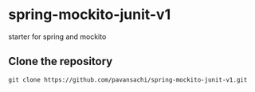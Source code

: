 # spring-mockito-junit-v1
starter for spring and mockito

## Clone the repository
`git clone https://github.com/pavansachi/spring-mockito-junit-v1.git`
